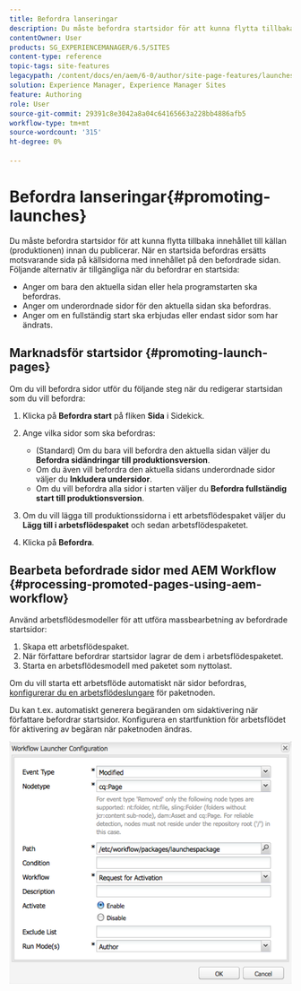 ```yaml
---
title: Befordra lanseringar
description: Du måste befordra startsidor för att kunna flytta tillbaka innehållet till källan (produktionen) innan du publicerar. När en startsida befordras ersätts motsvarande sida på källsidorna med innehållet på den befordrade sidan.
contentOwner: User
products: SG_EXPERIENCEMANAGER/6.5/SITES
content-type: reference
topic-tags: site-features
legacypath: /content/docs/en/aem/6-0/author/site-page-features/launches
solution: Experience Manager, Experience Manager Sites
feature: Authoring
role: User
source-git-commit: 29391c8e3042a8a04c64165663a228bb4886afb5
workflow-type: tm+mt
source-wordcount: '315'
ht-degree: 0%

---
```


# Befordra lanseringar{#promoting-launches}

Du måste befordra startsidor för att kunna flytta tillbaka innehållet till källan (produktionen) innan du publicerar. När en startsida befordras ersätts motsvarande sida på källsidorna med innehållet på den befordrade sidan. Följande alternativ är tillgängliga när du befordrar en startsida:

* Anger om bara den aktuella sidan eller hela programstarten ska befordras.
* Anger om underordnade sidor för den aktuella sidan ska befordras.
* Anger om en fullständig start ska erbjudas eller endast sidor som har ändrats.

## Marknadsför startsidor {#promoting-launch-pages}

Om du vill befordra sidor utför du följande steg när du redigerar startsidan som du vill befordra:

1. Klicka på **Befordra start** på fliken **Sida** i Sidekick.
1. Ange vilka sidor som ska befordras:

   * (Standard) Om du bara vill befordra den aktuella sidan väljer du **Befordra sidändringar till produktionsversion**.
   * Om du även vill befordra den aktuella sidans underordnade sidor väljer du **Inkludera undersidor**.
   * Om du vill befordra alla sidor i starten väljer du **Befordra fullständig start till produktionsversion**.

1. Om du vill lägga till produktionssidorna i ett arbetsflödespaket väljer du **Lägg till i arbetsflödespaket** och sedan arbetsflödespaketet.
1. Klicka på **Befordra**.

## Bearbeta befordrade sidor med AEM Workflow {#processing-promoted-pages-using-aem-workflow}

Använd arbetsflödesmodeller för att utföra massbearbetning av befordrade startsidor:

1. Skapa ett arbetsflödespaket.
1. När författare befordrar startsidor lagrar de dem i arbetsflödespaketet.
1. Starta en arbetsflödesmodell med paketet som nyttolast.

Om du vill starta ett arbetsflöde automatiskt när sidor befordras, [konfigurerar du en arbetsflödeslungare](/help/sites-administering/workflows-starting.md#workflows-launchers) för paketnoden.

Du kan t.ex. automatiskt generera begäranden om sidaktivering när författare befordrar startsidor. Konfigurera en startfunktion för arbetsflödet för aktivering av begäran när paketnoden ändras.

![chlimage_1-136](assets/chlimage_1-136.png)
